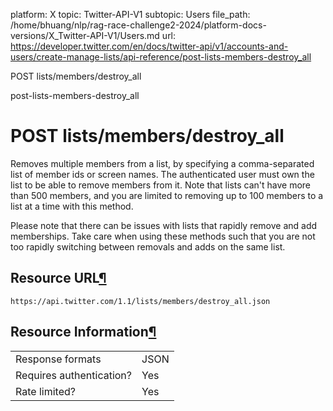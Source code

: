 platform: X
topic: Twitter-API-V1
subtopic: Users
file_path: /home/bhuang/nlp/rag-race-challenge2-2024/platform-docs-versions/X_Twitter-API-V1/Users.md
url: https://developer.twitter.com/en/docs/twitter-api/v1/accounts-and-users/create-manage-lists/api-reference/post-lists-members-destroy_all

POST lists/members/destroy\_all

post-lists-members-destroy\_all

# POST lists/members/destroy\_all

Removes multiple members from a list, by specifying a comma-separated list of member ids or screen names. The authenticated user must own the list to be able to remove members from it. Note that lists can't have more than 500 members, and you are limited to removing up to 100 members to a list at a time with this method.

Please note that there can be issues with lists that rapidly remove and add memberships. Take care when using these methods such that you are not too rapidly switching between removals and adds on the same list.

## Resource URL[¶](#resource-url "Permalink to this headline")

`https://api.twitter.com/1.1/lists/members/destroy_all.json`

## Resource Information[¶](#resource-information "Permalink to this headline")

|     |     |
| --- | --- |
| Response formats | JSON |
| Requires authentication? | Yes |
| Rate limited? | Yes |